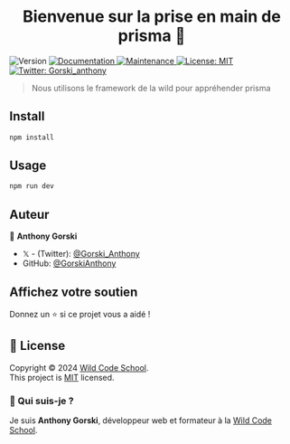 <h1 align="center">Bienvenue sur la prise en main de prisma 👋</h1>
<p>
  <img alt="Version" src="https://img.shields.io/badge/version-4.2.0-blue.svg?cacheSeconds=2592000" />
  <a href="https://github.com/wildcodeschool/js-template-fullstack#readme" target="_blank">
    <img alt="Documentation" src="https://img.shields.io/badge/documentation-yes-brightgreen.svg" />
  </a>
  <a href="https://github.com/wildcodeschool/js-template-fullstack/graphs/commit-activity" target="_blank">
    <img alt="Maintenance" src="https://img.shields.io/badge/Maintained%3F-yes-green.svg" />
  </a>
  <a href="https://github.com/wildcodeschool/js-template-fullstack/blob/master/LICENSE" target="_blank">
    <img alt="License: MIT" src="https://img.shields.io/github/license/wildcodeschool/template-fullstack" />
  </a>
  <a href="https://twitter.com/Gorski_anthony" target="_blank">
    <img alt="Twitter: Gorski_anthony" src="https://img.shields.io/twitter/follow/Gorski_anthony.svg?style=social" />
  </a>
</p>

> Nous utilisons le framework de la wild pour appréhender prisma

    
## Install

```sh
npm install
```


## Usage

```sh
npm run dev
```


## Auteur

👤 **Anthony Gorski**

-   𝕏 - (Twitter): [@Gorski_Anthony](https://twitter.com/Gorski_Anthony)
-   GitHub: [@GorskiAnthony](https://github.com/GorskiAnthony)


## Affichez votre soutien

Donnez un ⭐️ si ce projet vous a aidé !
## 📝 License

Copyright © 2024 [Wild Code School](https://github.com/wildcodeschool).<br />
This project is [MIT](https://github.com/wildcodeschool/js-template-fullstack/blob/master/LICENSE) licensed.

### 👋 Qui suis-je ?

Je suis **Anthony Gorski**, développeur web et formateur à la [Wild Code School](https://www.wildcodeschool.com/fr-FR).
